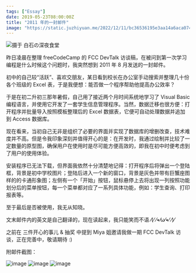 ```yaml
---
tags: ["Essay"]
date: 2019-05-23T08:00:00Z
title: "2011 年的一封邮件"
image: "https://static.juzhiyuan.me/2022/12/11/bc36536195e3aa14a6aca0747c5c7b2d.png"
---
```


![摄于 白石の深夜食堂](https://static.juzhiyuan.me/2022/12/11/bc36536195e3aa14a6aca0747c5c7b2d.png)

昨日凌晨在整理 freeCodeCamp 的 FCC DevTalk 访谈稿，在被问到第一次学习编程是什么时候这个问题时，我突然想到 2011 年 8 月发送的一封邮件。

初中的自己较“活跃”、喜欢交朋友，某日看到校长在办公室手动搜索并整理几十份各个班级的 Excel 表，于是我便想：能否做一个程序帮助他提高办公效率？

于是在初二升初三那年暑假，自己用了接近两个月时间系统地学习了 Visual Basic 编程语言，并使用它开发了一套学生信息管理程序。当然，数据迁移也很方便：打开程序并批量导入按照模板整理后的 Excel 数据表，它便可自动处理数据并追加到 Access 数据库。

现在看来，当初自己无非是组织了必要的界面并实现了数据库的增删改查，技术难度并不高。但是令我印象深刻并值得开心的是：在开发时，我通过绘制并比较了一定数量的原型图，确保用户在使用时是尽可能方便高效的，即我在初中时便考虑到了用户的使用体验。

安装程序已无法下载，但界面我依然十分清楚地记得：打开程序后将弹出一个登陆框，背景是初中学校图片；登陆后进入一个新的窗口，背景是灰色并带有巨蟹座图样的的卡通形象图；左侧有一个「开始」按钮，鼠标悬停上去将出现一列按照功能划分后的菜单按钮，每一个菜单都对应了一系列具体功能，例如：学生查询、打印报表等。

至于最后是否被使用，我无从知晓。

文末邮件内的英文是自己翻译的，现在读起来，我只能笑而不语 ⁄(⁄ ⁄•⁄ω⁄•⁄ ⁄)⁄

之前在 三件开心的事儿 & 抽奖 中提到 Miya 姐邀请我做一期 FCC DevTalk 访谈，正在完善中，敬请期待 :)

附邮件截图：

![image](https://user-images.githubusercontent.com/2106987/155452620-8fdae656-cd9c-4fc8-b907-662edba4092e.png)
![image](https://user-images.githubusercontent.com/2106987/155452630-0ccbb6af-bc99-4377-921d-4ff8128fb6e3.png)
![image](https://user-images.githubusercontent.com/2106987/155452638-96d4b0d4-dac5-4d9a-b7d8-eeec84d52422.png)
